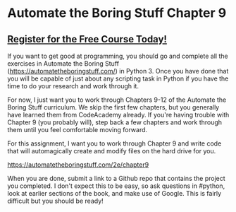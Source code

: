 # Automate the Boring Stuff Chapter 9
##  [Register for the Free Course Today!](https://roppers.thinkific.com/courses/computing-fundamentals)
If you want to get good at programming, you should go and complete all the exercises in Automate the Boring Stuff (<https://automatetheboringstuff.com/>) in Python 3. Once you have done that you will be capable of just about any scripting task in Python if you have the time to do your research and work through it.

For now, I just want you to work through Chapters 9-12 of the Automate the Boring Stuff curriculum. We skip the first few chapters, but you generally have learned them from CodeAcademy already. If you're having trouble with Chapter 9 (you probably will), step back a few chapters and work through them until you feel comfortable moving forward. 

For this assignment, I want you to work through Chapter 9 and write code that will automagically create and modify files on the hard drive for you. 

<https://automatetheboringstuff.com/2e/chapter9>

When you are done, submit a link to a Github repo that contains the project you completed. I don't expect this to be easy, so ask questions in #python, look at earlier sections of the book, and make use of Google. This is fairly difficult but you should be ready!